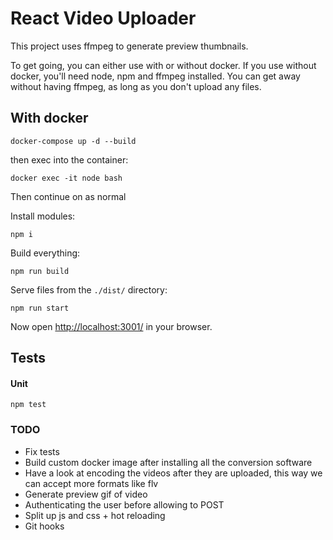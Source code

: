 # React Video Uploader

This project uses ffmpeg to generate preview thumbnails.

To get going, you can either use with or without docker.
If you use without docker, you'll need node, npm and ffmpeg installed. You can get away without having ffmpeg, as long as you don't upload any files.


## With docker
```shell script
docker-compose up -d --build
```

then exec into the container:
```shell script
docker exec -it node bash
```

Then continue on as normal

Install modules:
```
npm i
```

Build everything:
```
npm run build
```

Serve files from the `./dist/` directory:
```shell script
npm run start
```
Now open [http://localhost:3001/](http://localhost:3001/) in your browser.

## Tests
#### Unit
```shell script
npm test
```


### TODO
* Fix tests
* Build custom docker image after installing all the conversion software
* Have a look at encoding the videos after they are uploaded, this way we can accept more formats like flv
* Generate preview gif of video
* Authenticating the user before allowing to POST
* Split up js and css + hot reloading
* Git hooks

